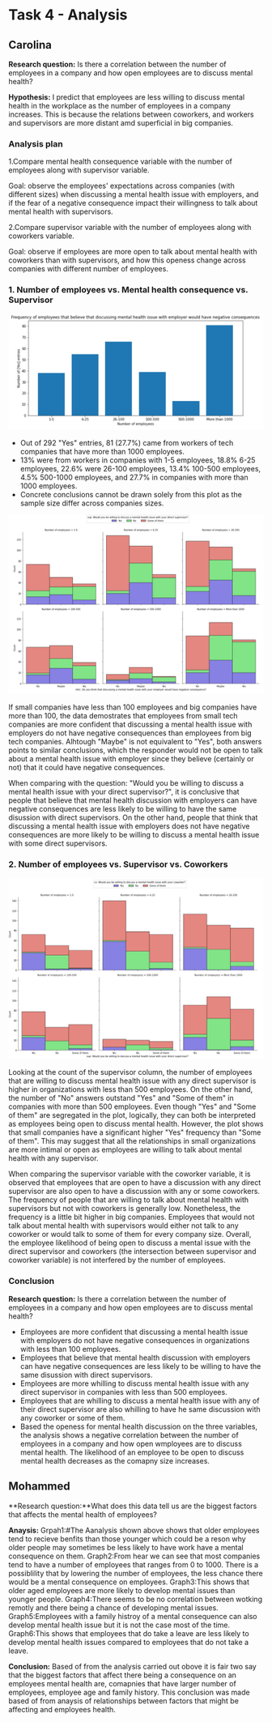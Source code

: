 # Task 4 - Analysis

## Carolina

**Research question:** Is there a correlation between the number of employees in a company and how open employees are to discuss mental health?

**Hypothesis:**
    I predict that employees are less willing to discuss mental health in the workplace as the number of employees in a company increases. This is because the relations between coworkers, and workers and supervisors are more distant amd superficial in big companies.

### Analysis plan

1.Compare mental health consequence variable with the number of employees along with supervisor variable.

Goal: observe the employees' expectations across companies (with different sizes) when discussing a mental health issue with employers, and if the fear of a negative consequence impact their willingness to talk about mental health with supervisors.

2.Compare supervisor variable with the number of employees along with coworkers variable.
  
Goal: observe if employees are more open to talk about mental health with coworkers than with supervisors, and how this openess change across companies with different number of employees.

### 1. Number of employees vs. Mental health consequence vs. Supervisor

![graph1](graph1.jpg)

- Out of 292 "Yes" entries, 81 (27.7%) came from workers of tech companies that have more than 1000 employees. 
- 13% were from workers in companies with 1-5 employees, 18.8% 6-25 employees, 22.6% were 26-100 employees, 13.4% 100-500 employees, 4.5% 500-1000 employees, and 27.7% in companies with more than 1000 employees.
- Concrete conclusions cannot be drawn solely from this plot as the sample size differ across companies sizes.

![graph2](graph2.jpg)

If small companies have less than 100 employees and big companies have more than 100, the data demostrates that employees from small tech companies are more confident that discussing a mental health issue with employers do not have negative consequences than employees from big tech companies. Alhtough "Maybe" is not equivalent to "Yes", both answers points to similar conclusions, which the responder would not be open to talk about a mental health issue with employer since they believe (certainly or not) that it could have negative consequences.
​

When comparing with the question: "Would you be willing to discuss a mental health issue with your direct supervisor?", it is conclusive that people that believe that mental health discussion with employers can have negative consequences are less likely to be willing to have the same disussion with direct supervisors. On the other hand, people that think that discussing a mental health issue with employers does not have negative consequences are more likely to be willing to discuss a mental health issue with some direct supervisors.

### 2. Number of employees vs. Supervisor vs. Coworkers

![graph3](graph3.jpg)

Looking at the count of the supervisor column, the number of employees that are willing to discuss mental health issue with any direct supervisor is higher in organizations with less than 500 employees. On the other hand, the number of "No" answers outstand "Yes" and "Some of them" in companies with more than 500 employees. Even though "Yes" and "Some of them" are segregated in the plot, logically, they can both be interpreted as employees being open to discuss mental health. However, the plot shows that small companies have a significant higher "Yes" frequency than "Some of them". This may suggest that all the relationships in small organizations are more intimal or open as employees are willing to talk about mental health with any supervisor.


When comparing the supervisor variable with the coworker variable, it is observed that employees that are open to have a discussion with any direct supervisor are also open to have a discussion with any or some coworkers. The frequency of people that are willing to talk about mental health with supervisors but not with coworkers is generally low. Nonetheless, the frequency is a little bit higher in big companies. Employees that would not talk about mental health with supervisors would either not talk to any coworker or would talk to some of them for every company size. Overall, the employee likelihood of being open to discuss a mental issue with the direct supervisor and coworkers (the intersection between supervisor and coworker variable) is not interfered by the number of employees.

### Conclusion

**Research question:** Is there a correlation between the number of employees in a company and how open employees are to discuss mental health?

- Employees are more confident that discussing a mental health issue with employers do not have negative consequences in organizations with less than 100 employees.
- Employees that believe that mental health discussion with employers can have negative consequences are less likely to be willing to have the same disussion with direct supervisors.
- Employees are more whilling to discuss mental health issue with any direct supervisor in companies with less than 500 employees.
- Employees that are whilling to discuss a mental health issue with any of their direct supervisor are also whilling to have he same discussion with any coworker or some of them.
- Based the openess for mental health discussion on the three variables, the analysis shows a negative correlation between the number of employees in a company and how open wmployees are to discuss mental health. The likelihood of an employee to be open to discuss mental health decreases as the comapny size increases.

## Mohammed

**Research question:**What does this data tell us are the biggest factors that affects the mental health of employees?

**Anaysis:** 
Grpah1:#The Aanalysis shown above shows that older employees tend to recieve benfits than those younger which could be a reson why older people   may      sometimes be less likely to have work have a mental consequence on them.
Graph2:From hear we can see that most companies tend to have a number of employees that ranges from 0 to 1000. There is a possiblility that by lowering the number of employees, the less chance there would be a mental consequence on employees.
Graph3:This shows that older aged employees are more likely to develop mental issues than younger people. 
Graph4:There seems to be no correlation between wotking remotly and there being a chance of developing mental issues. 
Graph5:Employees with a family histroy of a mental consequence can also develop mental health issue but it is not the case most of the time. 
Graph6:This shows that employees that do take a leave are less likely to develop mental health issues compared to employees that do not take a leave.


**Conclusion:** Based of from the analysis carried out obove it is fair two say that the biggest factors that affect there being a consequence on an employees mental
                health are, comapnies that have larger number of employees, employee age and family history. This conclusion was made based of from anaysis of relationships between factors that might be affecting and employees health. 